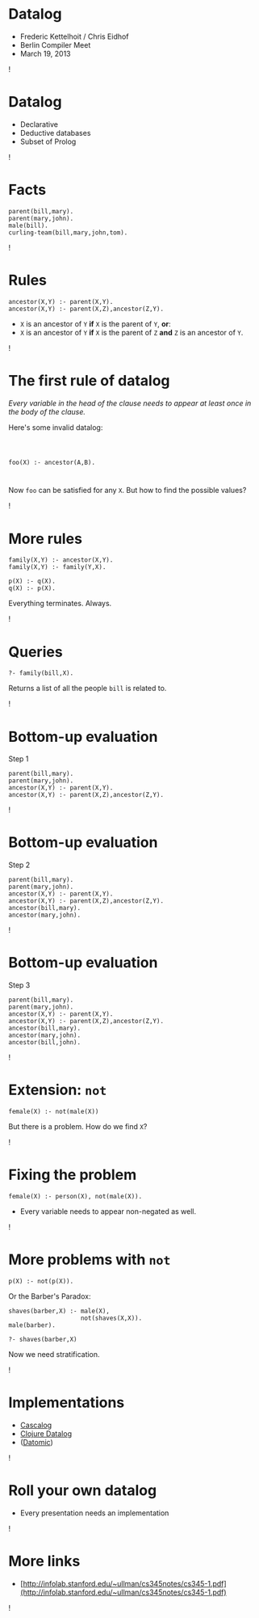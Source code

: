 Datalog
=

  * Frederic Kettelhoit / Chris Eidhof
  * Berlin Compiler Meet
  * March 19, 2013

!

Datalog
=

* Declarative
* Deductive databases
* Subset of Prolog

!

Facts
=

    parent(bill,mary).
    parent(mary,john).
    male(bill).
    curling-team(bill,mary,john,tom).

!


Rules
=

    ancestor(X,Y) :- parent(X,Y).
    ancestor(X,Y) :- parent(X,Z),ancestor(Z,Y).

* `X` is an ancestor of `Y` __if__ `X` is the parent of `Y`, __or__:
* `X` is an ancestor of `Y` __if__ `X` is the parent of `Z` __and__ `Z` is an
ancestor of `Y`.

!

The first rule of datalog
=

_Every variable in the head of the clause needs to appear at least once
in the body of the clause._

Here's some invalid datalog:

<code class="red">

   foo(X) :- ancestor(A,B).

</code>

Now `foo` can be satisfied for any `X`. But how to find the possible
values?

!

More rules
=
    family(X,Y) :- ancestor(X,Y).
    family(X,Y) :- family(Y,X).

    p(X) :- q(X).
    q(X) :- p(X).

Everything terminates. Always.

!

Queries
=

    ?- family(bill,X).

Returns a list of all the people `bill` is related to.

!


Bottom-up evaluation
=

Step 1

    parent(bill,mary).
    parent(mary,john).
    ancestor(X,Y) :- parent(X,Y).
    ancestor(X,Y) :- parent(X,Z),ancestor(Z,Y).

!

Bottom-up evaluation
=

Step 2

    parent(bill,mary).
    parent(mary,john).
    ancestor(X,Y) :- parent(X,Y).
    ancestor(X,Y) :- parent(X,Z),ancestor(Z,Y).
    ancestor(bill,mary).
    ancestor(mary,john).

!

Bottom-up evaluation
=

Step 3

    parent(bill,mary).
    parent(mary,john).
    ancestor(X,Y) :- parent(X,Y).
    ancestor(X,Y) :- parent(X,Z),ancestor(Z,Y).
    ancestor(bill,mary).
    ancestor(mary,john).
    ancestor(bill,john).
!

Extension: `not`
=

    female(X) :- not(male(X))

But there is a problem. How do we find `X`?

!

Fixing the problem
=

    female(X) :- person(X), not(male(X)).

* Every variable needs to appear non-negated as well.
 
!

More problems with `not`
=

    p(X) :- not(p(X)).

Or the Barber's Paradox:

    shaves(barber,X) :- male(X),
                        not(shaves(X,X)).
    male(barber).

    ?- shaves(barber,X)

Now we need stratification.

!

Implementations
=

* [Cascalog](https://github.com/nathanmarz/cascalog/wiki)
* [Clojure Datalog](http://code.google.com/p/clojure-contrib/wiki/DatalogOverview)
* ([Datomic](http://docs.datomic.com/tutorial.html))

!

Roll your own datalog
=

* Every presentation needs an implementation

!

More links
= 

* [http://infolab.stanford.edu/~ullman/cs345notes/cs345-1.pdf](http://infolab.stanford.edu/~ullman/cs345notes/cs345-1.pdf)

!
